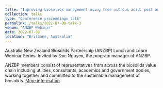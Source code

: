 ```yaml
---
title: "Improving biosolids management using free nitrous acid: post anaerobic aerobic digestion"
collection: talks
type: "Conference proceedings talk"
permalink: /talks/2022-07-08-talk-3
venue: "ANZBP Webinar"
date: 2022-07-08
location: "Brisbane, Australia"
---
```


Australia New Zealand Biosolids Partnership (ANZBP) Lunch and Learn Webinar Series. Invited by Duc Nguyen, the program manager of ANZBP.

ANZBP members consist of representatives from across the biosolids value chain including utilities, consultants, academics and government bodies, working together and committed to the sustainable management of biosolids. [More information](https://www.biosolids.com.au/advisory-committee/mission/)